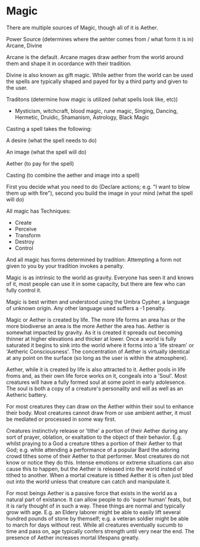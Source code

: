 # Magic

There are multiple sources of Magic, though all of it is Aether.

Power Source (determines where the aehter comes from / what form it is in)
Arcane, Divine

Arcane is the default. Arcane mages draw aether from the world around them and shape it in ocordance with their tradition.

Divine is also known as gift magic. While aether from the world can be used the spells are typically shaped and payed for by a third party and given to the user.

Traditons (determine how magic is utilized (what spells look like, etc))
- Mysticism, witchcraft, blood magic, rune magic, Singing, Dancing, Hermetic, Druidic, Shamanism, Astrology, Black Magic

Casting a spell takes the following:

A desire (what the spell needs to do)

An image (what the spell will do)

Aether (to pay for the spell)

Casting (to combine the aether and image into a spell)

First you decide what you need to do (Declare actions; e.g. "I want to blow them up with fire"), second you build the image in your mind (what the spell will do)

All magic has Techniques:
- Create
- Perceive
- Transform
- Destroy
- Control

And all magic has forms determined by tradition:
    Attempting a form not given to you by your tradition invokes a penalty.












Magic is as intrinsic to the world as gravity. Everyone has seen it and knows of it, most people can use it in some capacity, but there are few who can fully control it.

Magic is best written and understood using the Umbra Cypher, a language of unknown origin. Any other language used suffers a -1 penalty.

Magic or Aether is created by life. The more life forms an area has or the more biodiverse an area is the more Aether the area has. Aether is somewhat impacted by gravity. As it is created it spreads out becoming thinner at higher elevations and thicker at lower. Once a world is fully saturated it begins to sink into the world where it forms into a 'life stream' or 'Aetheric Consciousness'. The concentration of Aether is virtually identical at any point on the surface (so long as the user is within the atmosphere).

Aether, while it is created by life is also attracted to it. Aether pools in life froms and, as their own life force works on it, congeals into a 'Soul'. Most creatures will have a fully formed soul at some point in early adolesence. The soul is both a copy of a creature's personality and will as well as an Aetheric battery.

For most creatures they can draw on the Aether within their soul to enhance their body. Most creatures cannot draw from or use ambient aether, it must be mediated or processed in some way first.

Creatures instinctivly release or 'tithe' a portion of their Aether during any sort of prayer, oblation, or exaltation to the object of their behavior. E.g. whilst praying to a God a creature tithes a portion of their Aether to that God; e.g. while attending a performance of a popular Bard the adoring crowd tithes some of their Aether to that performer. Most creatures do not know or notice they do this. Intense emotions or extreme situations can also cause this to happen, but the Aether is released into the world insted of tithed to another. When a mortal creature is tithed Aether it is often just bled out into the world unless that creature can catch and manipulate it.

For most beings Aether is a passive force that exists in the world as a natural part of existance. It can allow people to do 'super human' feats, but it is rarly thought of in such a way. These things are normal and typically grow with age. E.g. an Eldery laborer might be able to easily lift several hundred pounds of stone by themself; e.g. a veteran soldier might be able to march for days without rest. While all creatures eventually sucumb to time and pass on, age typically confers strength until very near the end. The presence of Aether increases mortal lifespans greatly.